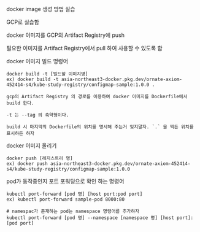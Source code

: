 docker image 생성 방법 실습

GCP로 실습함

docker 이미지를 GCP의 Artifact Registry에 push

필요한 이미지를 Artifact Registry에서 pull 하여 사용할 수 있도록 함

docker 이미지 빌드 명령어

```
docker build -t [빌드할 이미지명]
ex) docker build -t asia-northeast3-docker.pkg.dev/ornate-axiom-452414-s4/kube-study-registry/configmap-sample:1.0.0 .

gcp의 Artifact Registry 의 경로를 이용하여 docker 이미지를 Dockerfile에서 build 한다.

-t 는 --tag 의 축약형이다.

build 시 마지막의 Dockerfile의 위치를 명시해 주는거 잊지말자. `.` 을 찍든 위치를 표시하든 하자
```

docker 이미지 올리기

```
docker push [레지스트리 명]
ex) docker push asia-northeast3-docker.pkg.dev/ornate-axiom-452414-s4/kube-study-registry/configmap-sample:1.0.0
```

pod가 동작중인지 포트 포워딩으로 확인 하는 명령어

```
kubectl port-forward [pod 명] [host port:pod port]
ex) kubectl port-forward sample-pod 8000:80

# namespac가 존재하는 pod는 namespace 명령어를 추가하자
kubectl port-forward [pod 명] --namespace [namespace 명] [host port]:[pod port]
```

